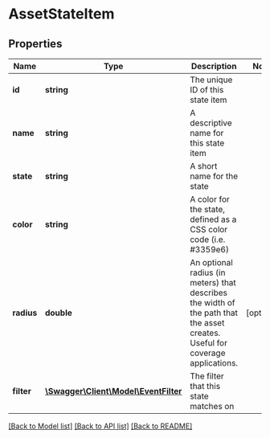 # AssetStateItem

## Properties
Name | Type | Description | Notes
------------ | ------------- | ------------- | -------------
**id** | **string** | The unique ID of this state item | 
**name** | **string** | A descriptive name for this state item | 
**state** | **string** | A short name for the state | 
**color** | **string** | A color for the state, defined as a CSS color code (i.e. #3359e6) | 
**radius** | **double** | An optional radius (in meters) that describes the width of the path that the asset creates. Useful for coverage applications. | [optional] 
**filter** | [**\Swagger\Client\Model\EventFilter**](EventFilter.md) | The filter that this state matches on | 

[[Back to Model list]](../README.md#documentation-for-models) [[Back to API list]](../README.md#documentation-for-api-endpoints) [[Back to README]](../README.md)


